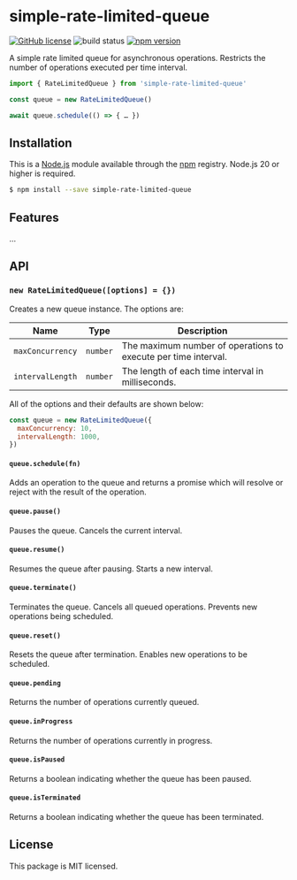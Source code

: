 # simple-rate-limited-queue

[![GitHub license](https://img.shields.io/badge/license-MIT-blue.svg)](https://github.com/i-like-robots/simple-rate-limited-queue/blob/main/LICENSE) ![build status](https://github.com/i-like-robots/simple-rate-limited-queue/actions/workflows/test.yml/badge.svg?branch=main) [![npm version](https://img.shields.io/npm/v/simple-rate-limited-queue.svg?style=flat)](https://www.npmjs.com/package/simple-rate-limited-queue)

A simple rate limited queue for asynchronous operations. Restricts the number of operations executed per time interval.

```js
import { RateLimitedQueue } from 'simple-rate-limited-queue'

const queue = new RateLimitedQueue()

await queue.schedule(() => { … })
```

## Installation

This is a [Node.js] module available through the [npm] registry. Node.js 20 or higher is required.

```sh
$ npm install --save simple-rate-limited-queue
```

[Node.js]: https://nodejs.org/en/
[npm]: https://www.npmjs.com/
[npm install]: https://docs.npmjs.com/getting-started/installing-npm-packages-locally

## Features

...

## API

### `new RateLimitedQueue([options] = {})`

Creates a new queue instance. The options are:

| Name             | Type     | Description                                                    |
| ---------------- | -------- | -------------------------------------------------------------- |
| `maxConcurrency` | `number` | The maximum number of operations to execute per time interval. |
| `intervalLength` | `number` | The length of each time interval in milliseconds.              |

All of the options and their defaults are shown below:

```js
const queue = new RateLimitedQueue({
  maxConcurrency: 10,
  intervalLength: 1000,
})
```

#### `queue.schedule(fn)`

Adds an operation to the queue and returns a promise which will resolve or reject with the result of the operation.

#### `queue.pause()`

Pauses the queue. Cancels the current interval.

#### `queue.resume()`

Resumes the queue after pausing. Starts a new interval.

#### `queue.terminate()`

Terminates the queue. Cancels all queued operations. Prevents new operations being scheduled.

#### `queue.reset()`

Resets the queue after termination. Enables new operations to be scheduled.

#### `queue.pending`

Returns the number of operations currently queued.

#### `queue.inProgress`

Returns the number of operations currently in progress.

#### `queue.isPaused`

Returns a boolean indicating whether the queue has been paused.

#### `queue.isTerminated`

Returns a boolean indicating whether the queue has been terminated.

## License

This package is MIT licensed.
